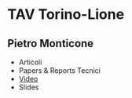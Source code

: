 # TAV Torino-Lione
## Pietro Monticone

* Articoli
* Papers & Reports Tecnici
* [Video](https://github.com/pitmonticone/Torino-Lione/blob/master/ToLy_Videos.html)
* Slides

